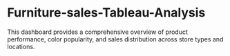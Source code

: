 # Furniture-sales-Tableau-Analysis
This dashboard provides a comprehensive overview of product performance, color popularity, and sales distribution across store types and locations.
